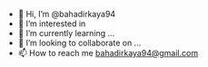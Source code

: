 - 👋 Hi, I’m @bahadirkaya94
- 👀 I’m interested in 
- 🌱 I’m currently learning ...
- 💞️ I’m looking to collaborate on ...
- 📫 How to reach me bahadirkaya94@gmail.com

<!---
bahadirkaya94/bahadirkaya94 is a ✨ special ✨ repository because its `README.md` (this file) appears on your GitHub profile.
You can click the Preview link to take a look at your changes.
--->
